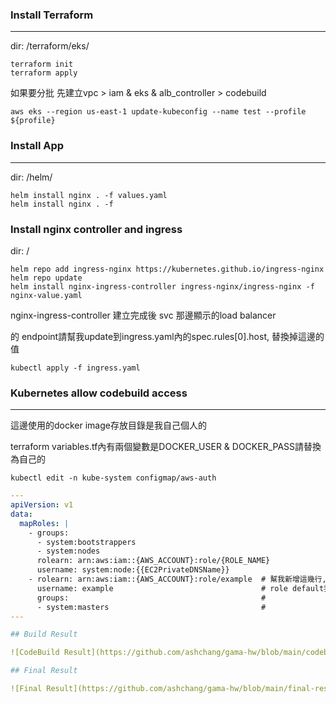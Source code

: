 ### Install Terraform
---

dir: /terraform/eks/
```shell
terraform init
terraform apply
```
如果要分批 先建立vpc > iam & eks & alb_controller > codebuild
```shell
aws eks --region us-east-1 update-kubeconfig --name test --profile ${profile}
```

### Install App
---
dir: /helm/

```shell
helm install nginx . -f values.yaml
helm install nginx . -f 
```

### Install nginx controller and ingress
dir: /

```shell
helm repo add ingress-nginx https://kubernetes.github.io/ingress-nginx
helm repo update
helm install nginx-ingress-controller ingress-nginx/ingress-nginx -f nginx-value.yaml
```
nginx-ingress-controller 建立完成後 svc 那邊顯示的load balancer 

的 endpoint請幫我update到ingress.yaml內的spec.rules[0].host, 替換掉這邊的值
```shell
kubectl apply -f ingress.yaml
```

### Kubernetes allow codebuild access
---
這邊使用的docker image存放目錄是我自己個人的 

terraform variables.tf內有兩個變數是DOCKER_USER & DOCKER_PASS請替換為自己的

```shell
kubectl edit -n kube-system configmap/aws-auth
```

```yaml
---
apiVersion: v1
data:
  mapRoles: |
    - groups:
      - system:bootstrappers
      - system:nodes
      rolearn: arn:aws:iam::{AWS_ACCOUNT}:role/{ROLE_NAME}
      username: system:node:{{EC2PrivateDNSName}}
    - rolearn: arn:aws:iam::{AWS_ACCOUNT}:role/example  # 幫我新增這幾行, 
      username: example                                 # role default我使用example
      groups:                                           #
      - system:masters                                  #
---

## Build Result

![CodeBuild Result](https://github.com/ashchang/gama-hw/blob/main/codebuild-result.png)

## Final Result

![Final Result](https://github.com/ashchang/gama-hw/blob/main/final-result.png)
